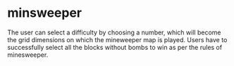 # minsweeper
The user can select a difficulty by choosing a number, which will become the grid dimensions on which the mineweeper map is played.  Users have to successfully select all the blocks without bombs to win as per the rules of minesweeper. 
